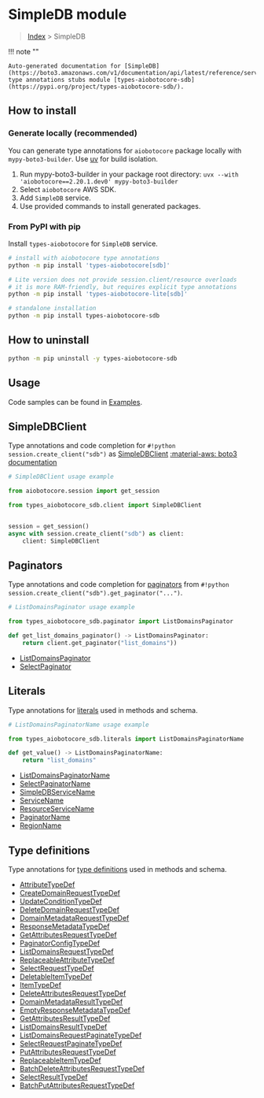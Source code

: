 # SimpleDB module

> [Index](../README.md) > SimpleDB


!!! note ""

    Auto-generated documentation for [SimpleDB](https://boto3.amazonaws.com/v1/documentation/api/latest/reference/services/sdb.html#simpledb)
    type annotations stubs module [types-aiobotocore-sdb](https://pypi.org/project/types-aiobotocore-sdb/).

## How to install

### Generate locally (recommended)

You can generate type annotations for `aiobotocore` package locally with `mypy-boto3-builder`.
Use [uv](https://docs.astral.sh/uv/getting-started/installation/) for build isolation.

1. Run mypy-boto3-builder in your package root directory: `uvx --with 'aiobotocore==2.20.1.dev0' mypy-boto3-builder`
1. Select `aiobotocore` AWS SDK.
1. Add `SimpleDB` service.
1. Use provided commands to install generated packages.



### From PyPI with pip

Install `types-aiobotocore` for `SimpleDB` service.

```bash
# install with aiobotocore type annotations
python -m pip install 'types-aiobotocore[sdb]'

# Lite version does not provide session.client/resource overloads
# it is more RAM-friendly, but requires explicit type annotations
python -m pip install 'types-aiobotocore-lite[sdb]'

# standalone installation
python -m pip install types-aiobotocore-sdb
```



## How to uninstall

```bash
python -m pip uninstall -y types-aiobotocore-sdb
```

## Usage

Code samples can be found in [Examples](./usage.md).

## SimpleDBClient

Type annotations and code completion for  `#!python session.create_client("sdb")` as [SimpleDBClient](./client.md)
[:material-aws: boto3 documentation](https://boto3.amazonaws.com/v1/documentation/api/latest/reference/services/sdb.html#SimpleDB.Client)

```python
# SimpleDBClient usage example

from aiobotocore.session import get_session

from types_aiobotocore_sdb.client import SimpleDBClient


session = get_session()
async with session.create_client("sdb") as client:
    client: SimpleDBClient
```


## Paginators

Type annotations and code completion for
[paginators](./paginators.md)
from `#!python session.create_client("sdb").get_paginator("...")`.

```python
# ListDomainsPaginator usage example

from types_aiobotocore_sdb.paginator import ListDomainsPaginator

def get_list_domains_paginator() -> ListDomainsPaginator:
    return client.get_paginator("list_domains"))
```

- [ListDomainsPaginator](./paginators.md#listdomainspaginator)
- [SelectPaginator](./paginators.md#selectpaginator)








## Literals

Type annotations for [literals](./literals.md) used in methods and schema.

```python
# ListDomainsPaginatorName usage example

from types_aiobotocore_sdb.literals import ListDomainsPaginatorName

def get_value() -> ListDomainsPaginatorName:
    return "list_domains"
```

- [ListDomainsPaginatorName](./literals.md#listdomainspaginatorname)
- [SelectPaginatorName](./literals.md#selectpaginatorname)
- [SimpleDBServiceName](./literals.md#simpledbservicename)
- [ServiceName](./literals.md#servicename)
- [ResourceServiceName](./literals.md#resourceservicename)
- [PaginatorName](./literals.md#paginatorname)
- [RegionName](./literals.md#regionname)




## Type definitions

Type annotations for [type definitions](./type_defs.md) used in methods and schema.

- [AttributeTypeDef](./type_defs.md#attributetypedef)
- [CreateDomainRequestTypeDef](./type_defs.md#createdomainrequesttypedef)
- [UpdateConditionTypeDef](./type_defs.md#updateconditiontypedef)
- [DeleteDomainRequestTypeDef](./type_defs.md#deletedomainrequesttypedef)
- [DomainMetadataRequestTypeDef](./type_defs.md#domainmetadatarequesttypedef)
- [ResponseMetadataTypeDef](./type_defs.md#responsemetadatatypedef)
- [GetAttributesRequestTypeDef](./type_defs.md#getattributesrequesttypedef)
- [PaginatorConfigTypeDef](./type_defs.md#paginatorconfigtypedef)
- [ListDomainsRequestTypeDef](./type_defs.md#listdomainsrequesttypedef)
- [ReplaceableAttributeTypeDef](./type_defs.md#replaceableattributetypedef)
- [SelectRequestTypeDef](./type_defs.md#selectrequesttypedef)
- [DeletableItemTypeDef](./type_defs.md#deletableitemtypedef)
- [ItemTypeDef](./type_defs.md#itemtypedef)
- [DeleteAttributesRequestTypeDef](./type_defs.md#deleteattributesrequesttypedef)
- [DomainMetadataResultTypeDef](./type_defs.md#domainmetadataresulttypedef)
- [EmptyResponseMetadataTypeDef](./type_defs.md#emptyresponsemetadatatypedef)
- [GetAttributesResultTypeDef](./type_defs.md#getattributesresulttypedef)
- [ListDomainsResultTypeDef](./type_defs.md#listdomainsresulttypedef)
- [ListDomainsRequestPaginateTypeDef](./type_defs.md#listdomainsrequestpaginatetypedef)
- [SelectRequestPaginateTypeDef](./type_defs.md#selectrequestpaginatetypedef)
- [PutAttributesRequestTypeDef](./type_defs.md#putattributesrequesttypedef)
- [ReplaceableItemTypeDef](./type_defs.md#replaceableitemtypedef)
- [BatchDeleteAttributesRequestTypeDef](./type_defs.md#batchdeleteattributesrequesttypedef)
- [SelectResultTypeDef](./type_defs.md#selectresulttypedef)
- [BatchPutAttributesRequestTypeDef](./type_defs.md#batchputattributesrequesttypedef)

